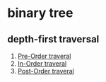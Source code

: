 # binary tree 

## depth-first traversal

1. [Pre-Order traveral](https://github.com/smilextay/tree/tree/master/src/binarytree/pre_order_traveral.go)
2. [In-Order traveral](https://github.com/smilextay/tree/tree/master/src/binarytree/in_order_traveral.go)
3. [Post-Order traveral](https://github.com/smilextay/tree/tree/master/src/binarytree/post_order_traveral.go)